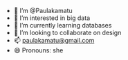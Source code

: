 - 👋  I’m @Paulakamatu
- 👀 I’m interested in big data
- 🌱 I’m currently learning databases 
- 💞️ I’m looking to collaborate on design 
- 📫 paulakamatu@gmail.com 
- 😄 Pronouns: she
  

<!---
Paulakamatu/Paulakamatu is a ✨ special ✨ repository because its `README.md` (this file) appears on your GitHub profile.
You can click the Preview link to take a look at your changes.
--->
